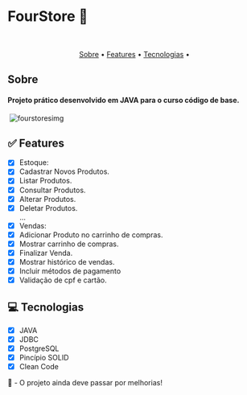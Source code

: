# FourStore   :necktie:
<br>
<p align="center">
 <a href="#-sobre-o-projeto">Sobre</a> •
 <a href="#-features">Features</a> •  
 <a href="#-tecnologias">Tecnologias</a> •
</p>

## Sobre
 #### Projeto prático desenvolvido em JAVA para o curso código de base.
<img>  ![fourstoresimg](https://user-images.githubusercontent.com/89861753/207931933-39f06648-063e-4348-8379-0f87d9533e35.jpg) </img>


## ✅ Features

- [x] Estoque:
- [x] Cadastrar Novos Produtos.
- [x] Listar Produtos.
- [x] Consultar Produtos.
- [x] Alterar Produtos.
- [x] Deletar Produtos.
<br>...</br>
- [x] Vendas:
- [x] Adicionar Produto no carrinho de compras.
- [x] Mostrar carrinho de compras.
- [x] Finalizar Venda.
- [x] Mostrar histórico de vendas.
- [x] Incluir métodos de pagamento
- [x] Validação de cpf e cartão.

## 💻 Tecnologias

- [x] JAVA
- [x] JDBC
- [x] PostgreSQL
- [x] Pincípio SOLID
- [x] Clean Code

👷 - O projeto ainda deve passar por melhorias!
<br>
